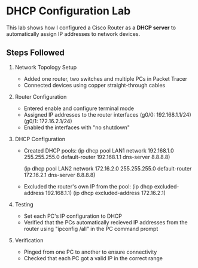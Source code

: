 # DHCP Configuration Lab

This lab shows how I configured a Cisco Router as a **DHCP server** to automatically assign IP addresses to network devices.

## Steps Followed
1. Network Topology Setup
   - Added one router, two switches and multiple PCs in Packet Tracer
   - Connected devices using copper straight-through cables
     
     
2. Router Configuration
   - Entered enable and configure terminal mode
   - Assigned IP addresses to the router interfaces (g0/0: 192.168.1.1/24) (g0/1: 172.16.2.1/24)
   - Enabled the interfaces with "no shutdown"
   

3. DHCP Configuration
   - Created DHCP pools:
   (ip dhcp pool LAN1
   network 192.168.1.0 255.255.255.0
   default-router 192.168.1.1
   dns-server 8.8.8.8)

        (ip dhcp pool LAN2
   network 172.16.2.0 255.255.255.0
   default-router 172.16.2.1
   dns-server 8.8.8.8)
   - Excluded the router's own IP from the pool:
   (ip dhcp excluded-address 192.168.1.1) 
   (ip dhcp excluded-address 172.16.2.1)

4. Testing
   - Set each PC's IP configuration to DHCP
   - Verified that the PCs automatically recieved IP addresses from the router using "ipconfig /all" in the PC command prompt

5. Verification
   - Pinged from one PC to another to ensure connectivity
   - Checked that each PC got a valid IP in the correct range




